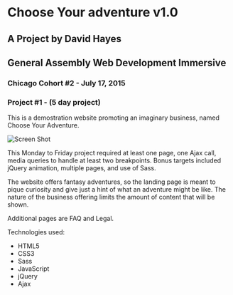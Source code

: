 # Choose Your adventure v1.0
## A Project by David Hayes
## General Assembly Web Development Immersive
### Chicago Cohort #2 - July 17, 2015

### Project #1 - (5 day project)

This is a demostration website promoting an imaginary business, named Choose Your Adventure.

![Screen Shot](assets/images/choose-your-adventure-screen.png")

This Monday to Friday project required at least one page, one Ajax call, media queries to handle at least two breakpoints. Bonus targets included jQuery animation, multiple pages, and use of Sass.

The website offers fantasy adventures, so the landing page is meant to pique curiosity and give just a hint of what an adventure might be like. The nature of the business offering limits the amount of content that will be shown.

Additional pages are FAQ and Legal.

Technologies used:

* HTML5
* CSS3
* Sass
* JavaScript
* jQuery
* Ajax
